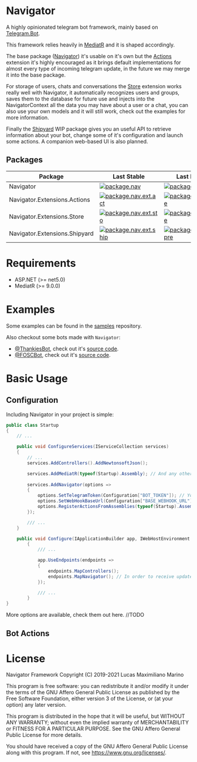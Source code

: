 # Navigator
A highly opinionated telegram bot framework, mainly based on [Telegram.Bot](https://github.com/TelegramBots/Telegram.Bot).

This framework relies heavily in [MediatR](https://github.com/jbogard/MediatR) and it is shaped accordingly. 

The base package ([Navigator](https://www.nuget.org/packages/Navigator/)) it's usable on it's own but the [Actions](https://www.nuget.org/packages/Navigator.Extensions.Actions) extension it's highly encouraged as it brings default implementations for almost every type of incoming telegram update, in the future we may merge it into the base package.

For storage of users, chats and conversations the [Store](https://www.nuget.org/packages/Navigator.Extensions.Store) extension works really well with Navigator, it automatically recognizes users and groups, saves them to the database for future use and injects into the NavigatorContext all the data you may have about a user or a chat, you can also use your own models and it will still work, check out the examples for more information.

Finally the [Shipyard](https://www.nuget.org/packages/Navigator.Extensions.Shipyard) WIP package gives you an useful API to retrieve information about your bot, change some of it's configuration and launch some actions. A companion web-based UI is also planned.

## Packages

| Package | Last Stable | Last Prerelease |
|------------------------------|----------------------------------------------------------------------------------------------------------------------------------------------------------------------|-----------------------------------------------------------------------------------------------------------------------------------------------------------------------------|
| Navigator | [![package.nav](https://img.shields.io/nuget/v/Navigator?style=flat-square)](https://www.nuget.org/packages/Navigator/) | [![package.nav.pre](https://img.shields.io/nuget/vpre/Navigator?style=flat-square)](https://www.nuget.org/packages/Navigator/) |
| Navigator.Extensions.Actions | [![package.nav.ext.act](https://img.shields.io/nuget/v/Navigator.Extensions.Actions?style=flat-square)](https://www.nuget.org/packages/Navigator.Extensions.Actions) | [![package.nav.ext.act.pre](https://img.shields.io/nuget/vpre/Navigator.Extensions.Actions?style=flat-square)](https://www.nuget.org/packages/Navigator.Extensions.Actions) |
| Navigator.Extensions.Store | [![package.nav.ext.sto](https://img.shields.io/nuget/v/Navigator.Extensions.Actions?style=flat-square)](https://www.nuget.org/packages/Navigator.Extensions.Store) | [![package.nav.ext.sto.pre](https://img.shields.io/nuget/vpre/Navigator.Extensions.Store?style=flat-square)](https://www.nuget.org/packages/Navigator.Extensions.Store) |
| Navigator.Extensions.Shipyard | [![package.nav.ext.ship](https://img.shields.io/nuget/v/Navigator.Extensions.Shipyard?style=flat-square)](https://www.nuget.org/packages/Navigator.Extensions.Shipyard) | [![package.nav.ext.ship.pre](https://img.shields.io/nuget/vpre/Navigator.Extensions.Shipyard?style=flat-square)](https://www.nuget.org/packages/Navigator.Extensions.Shipyard) |

# Requirements
- ASP.NET (>= net5.0)
- MediatR (>= 9.0.0)

# Examples
Some examples can be found in the [samples](https://github.com/navigatorframework/navigator/src/) repository.

Also checkout some bots made with `Navigator`:
- [@ThankiesBot](https://t.me/thankiesbot), check out it's [source code](https://github.com/elementh/thankies).
- [@FOSCBot](https://t.me/foscbot), check out it's [source code](https://github.com/elementh/foscbot).

# Basic Usage
## Configuration
Including Navigator in your project is simple:

```csharp
public class Startup
{
    // ...

    public void ConfigureServices(IServiceCollection services)
    {
        // ...
        services.AddControllers().AddNewtonsoftJson();

        services.AddMediatR(typeof(Startup).Assembly); // And any other assembly that may be needed.
        
        services.AddNavigator(options =>
        {
            options.SetTelegramToken(Configuration["BOT_TOKEN"]); // Your telegram token.
            options.SetWebHookBaseUrl(Configuration["BASE_WEBHOOK_URL"]); // The base url where you are going to receive the updates from teelgram.
            options.RegisterActionsFromAssemblies(typeof(Startup).Assembly); // All your actions.
        });

        /// ...
    }

    public void Configure(IApplicationBuilder app, IWebHostEnvironment env)
        {
            /// ...

            app.UseEndpoints(endpoints =>
            {
                endpoints.MapControllers();
                endpoints.MapNavigator(); // In order to receive updates from telegram.
            });

            /// ...
        }
}
```

More options are available, check them out here. //TODO

## Bot Actions

# License
Navigator Framework
Copyright (C) 2019-2021  Lucas Maximiliano Marino

This program is free software: you can redistribute it and/or modify
it under the terms of the GNU Affero General Public License as published
by the Free Software Foundation, either version 3 of the License, or
(at your option) any later version.

This program is distributed in the hope that it will be useful,
but WITHOUT ANY WARRANTY; without even the implied warranty of
MERCHANTABILITY or FITNESS FOR A PARTICULAR PURPOSE.  See the
GNU Affero General Public License for more details.

You should have received a copy of the GNU Affero General Public License
along with this program.  If not, see <https://www.gnu.org/licenses/>.